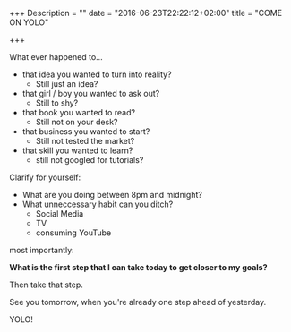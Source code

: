 +++
Description = ""
date = "2016-06-23T22:22:12+02:00"
title = "COME ON YOLO"

+++

What ever happened to…

- that idea you wanted to turn into reality?
  - Still just an idea?
- that girl / boy you wanted to ask out?
  - Still to shy?
- that book you wanted to read?
  - Still not on your desk?
- that business you wanted to start?
  - Still not tested the market?
- that skill you wanted to learn?
  - still not googled for tutorials?

Clarify for yourself:

- What are you doing between 8pm and midnight?
- What unneccessary habit can you ditch?
  - Social Media
  - TV
  - consuming YouTube

most importantly:

**What is the first step that I can take today to get closer to my goals?**

Then take that step.

See you tomorrow, when you're already one step ahead of yesterday.

YOLO!
